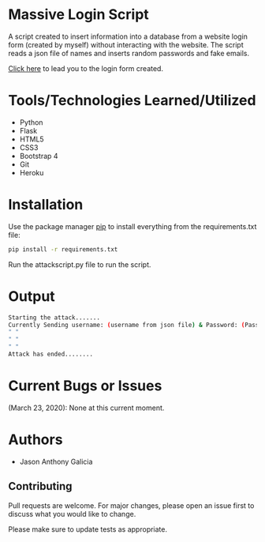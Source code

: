 # Massive Login Script

A script created to insert information into a database from a website login form (created by myself) without interacting with the website. The script reads a json file of names
and inserts random passwords and fake emails.

[Click here](https://massivelogin.herokuapp.com/) to lead you to the login form created.

# Tools/Technologies Learned/Utilized

- Python
- Flask
- HTML5
- CSS3
- Bootstrap 4
- Git
- Heroku

# Installation

Use the package manager [pip](https://pip.pypa.io/en/stable/) to install everything from the requirements.txt file:

```bash
pip install -r requirements.txt
```

Run the attackscript.py file to run the script.

# Output

```bash
Starting the attack.......
Currently Sending username: (username from json file) & Password: (Password)
" "
" "
" "
Attack has ended........
```

# Current Bugs or Issues
(March 23, 2020): None at this current moment.

# Authors
- Jason Anthony Galicia

## Contributing
Pull requests are welcome. For major changes, please open an issue first to discuss what you would like to change.

Please make sure to update tests as appropriate.
